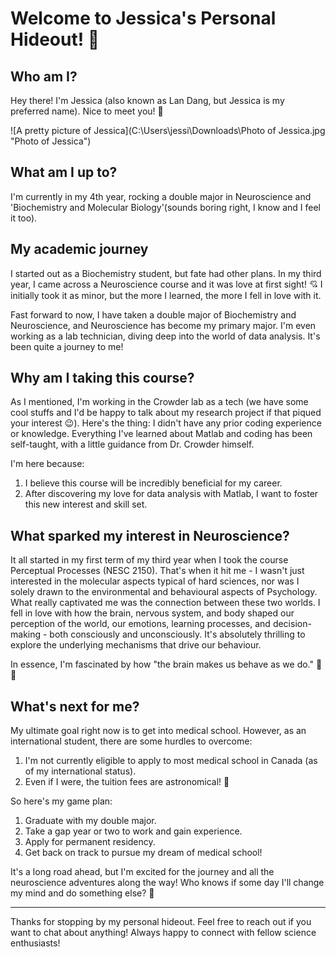 # Welcome to Jessica's Personal Hideout! 🌟

## Who am I?

Hey there! I'm Jessica (also known as Lan Dang, but Jessica is my preferred name). Nice to meet you! 👋

![A pretty picture of Jessica](C:\Users\jessi\Downloads\Photo of Jessica.jpg "Photo of Jessica")

## What am I up to?

I'm currently in my 4th year, rocking a double major in Neuroscience and 'Biochemistry and Molecular Biology'(sounds boring right, I know and I feel it too).

## My academic journey

I started out as a Biochemistry student, but fate had other plans. In my third year, I came across a Neuroscience course and it was love at first sight! 💘 I initially took it as minor, but the more I learned, the more I fell in love with it.

Fast forward to now, I have taken a double major of Biochemistry and Neuroscience, and Neuroscience has become my primary major. I'm even working as a lab technician, diving deep into the world of data analysis. It's been quite a journey to me!

## Why am I taking this course?

As I mentioned, I'm working in the Crowder lab as a tech (we have some cool stuffs and I'd be happy to talk about my research project if that piqued your interest 😉). Here's the thing: I didn't have any prior coding experience or knowledge. Everything I've learned about Matlab and coding has been self-taught, with a little guidance from Dr. Crowder himself. 

I'm here because: 
1. I believe this course will be incredibly beneficial for my career.
2. After discovering my love for data analysis with Matlab, I want to foster this new interest and skill set.

## What sparked my interest in Neuroscience?

It all started in my first term of my third year when I took the course Perceptual Processes (NESC 2150). That's when it hit me - I wasn't just interested in the molecular aspects typical of hard sciences, nor was I solely drawn to the environmental and behavioural aspects of Psychology. What really captivated me was the connection between these two worlds. I fell in love with how the brain, nervous system, and body shaped our perception of the world, our emotions, learning processes, and decision-making - both consciously and unconsciously. It's absolutely thrilling to explore the underlying mechanisms that drive our behaviour. 

In essence, I'm fascinated by how "the brain makes us behave as we do." 🧠✨

## What's next for me?

My ultimate goal right now is to get into medical school. However, as an international student, there are some hurdles to overcome:
1. I'm not currently eligible to apply to most medical school in Canada (as of my international status).
2. Even if I were, the tuition fees are astronomical! 💸

So here's my game plan:
1. Graduate with my double major.
2. Take a gap year or two to work and gain experience.
3. Apply for permanent residency.
4. Get back on track to pursue my dream of medical school!

It's a long road ahead, but I'm excited for the journey and all the neuroscience adventures along the way! Who knows if some day I'll change my mind and do something else? 🚀

---

Thanks for stopping by my personal hideout. Feel free to reach out if you want to chat about anything! Always happy to connect with fellow science enthusiasts!
